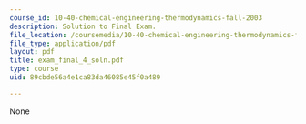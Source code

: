 ```yaml
---
course_id: 10-40-chemical-engineering-thermodynamics-fall-2003
description: Solution to Final Exam.
file_location: /coursemedia/10-40-chemical-engineering-thermodynamics-fall-2003/89cbde56a4e1ca83da46085e45f0a489_exam_final_4_soln.pdf
file_type: application/pdf
layout: pdf
title: exam_final_4_soln.pdf
type: course
uid: 89cbde56a4e1ca83da46085e45f0a489

---
```

None